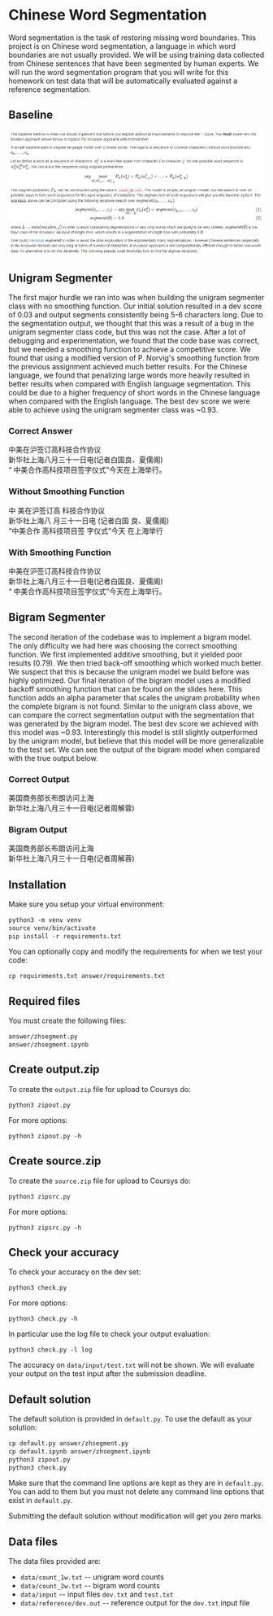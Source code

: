 # Chinese Word Segmentation
Word segmentation is the task of restoring missing word boundaries. This project is on Chinese word segmentation, a language in which word boundaries are not usually provided. We will be using training data collected from Chinese sentences that have been segmented by human experts. We will run the word segmentation program that you will write for this homework on test data that will be automatically evaluated against a reference segmentation.

## Baseline

![baseline](./images/baseline.JPG)

## Unigram Segmenter

The first major hurdle we ran into was when building the unigram segmenter class with no smoothing function. Our initial solution resulted in a dev score of 0.03 and output segments consistently being 5-6 characters long. Due to the segmentation output, we thought that this was a result of a bug in the unigram segmenter class code, but this was not the case.
After a lot of debugging and experimentation, we found that the code base was correct, but we needed a smoothing function to achieve a competitive score. We found that using a modified version of P. Norvig's smoothing function from the previous assignment achieved much better results. For the Chinese language, we found that penalizing large words more heavily resulted in better results when compared with English language segmentation. This could be due to a higher frequency of short words in the Chinese language when compared with the English language. The best dev score we were able to achieve using the unigram segmenter class was ~0.93.

### Correct Answer

中美在沪签订高科技合作协议 </br>
新华社上海八月三十一日电(记者白国良、夏儒阁) </br>
“ 中美合作高科技项目签字仪式”今天在上海举行。

### Without Smoothing Function

中 美在沪签订高 科技合作协议 </br>
新华社上海八 月三十一日电 (记者白国 良、夏儒阁)  </br>
“中美合作 高科技项目签 字仪式”今天 在上海举行

### With Smoothing Function

中美在沪签订高科技合作协议 </br>
新华社上海八月三十一日电(记者白国良、夏儒阁) </br>
“ 中美合作高科技项目签字仪式”今天在上海举行。

## Bigram Segmenter

The second iteration of the codebase was to implement a bigram model. The only difficulty we had here was choosing the correct smoothing function. We first implemented additive smoothing, but it yielded poor results (0.79). We then tried back-off smoothing which worked much better. We suspect that this is because the unigram model we build before was highly optimized. Our final iteration of the bigram model uses a modified backoff smoothing function that can be found on the slides here. This function adds an alpha parameter that scales the unigram probability when the complete bigram is not found.
Similar to the unigram class above, we can compare the correct segmentation output with the segmentation that was generated by the bigram model. The best dev score we achieved with this model was ~0.93. Interestingly this model is still slightly outperformed by the unigram model, but believe that this model will be more generalizable to the test set. We can see the output of the bigram model when compared with the true output below.

### Correct Output

美国商务部长布朗访问上海 </br>
新华社上海八月三十一日电(记者周解蓉)

### Bigram Output

美国商务部长布朗访问上海 </br>
新华社上海八月三十一日电(记者周解蓉)

## Installation

Make sure you setup your virtual environment:

    python3 -m venv venv
    source venv/bin/activate
    pip install -r requirements.txt

You can optionally copy and modify the requirements for when we
test your code:

    cp requirements.txt answer/requirements.txt

## Required files

You must create the following files:

    answer/zhsegment.py
    answer/zhsegment.ipynb

## Create output.zip

To create the `output.zip` file for upload to Coursys do:

    python3 zipout.py

For more options:

    python3 zipout.py -h

## Create source.zip

To create the `source.zip` file for upload to Coursys do:

    python3 zipsrc.py

For more options:

    python3 zipsrc.py -h

## Check your accuracy

To check your accuracy on the dev set:

    python3 check.py

For more options:

    python3 check.py -h

In particular use the log file to check your output evaluation:

    python3 check.py -l log

The accuracy on `data/input/test.txt` will not be shown.  We will
evaluate your output on the test input after the submission deadline.

## Default solution

The default solution is provided in `default.py`. To use the default
as your solution:

    cp default.py answer/zhsegment.py
    cp default.ipynb answer/zhsegment.ipynb
    python3 zipout.py
    python3 check.py

Make sure that the command line options are kept as they are in
`default.py`. You can add to them but you must not delete any
command line options that exist in `default.py`.

Submitting the default solution without modification will get you
zero marks.

## Data files

The data files provided are:

* `data/count_1w.txt` -- unigram word counts 
* `data/count_2w.txt` -- bigram word counts
* `data/input` -- input files `dev.txt` and `test.txt`
* `data/reference/dev.out` -- reference output for the `dev.txt` input file


